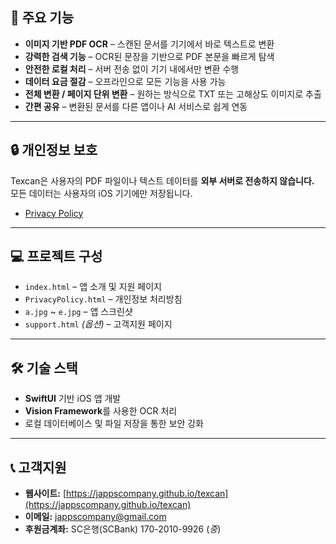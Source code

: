 

## 🚀 주요 기능
- **이미지 기반 PDF OCR** – 스캔된 문서를 기기에서 바로 텍스트로 변환  
- **강력한 검색 기능** – OCR된 문장을 기반으로 PDF 본문을 빠르게 탐색  
- **안전한 로컬 처리** – 서버 전송 없이 기기 내에서만 변환 수행  
- **데이터 요금 절감** – 오프라인으로 모든 기능을 사용 가능  
- **전체 변환 / 페이지 단위 변환** – 원하는 방식으로 TXT 또는 고해상도 이미지로 추출  
- **간편 공유** – 변환된 문서를 다른 앱이나 AI 서비스로 쉽게 연동  

---

## 🔒 개인정보 보호
Texcan은 사용자의 PDF 파일이나 텍스트 데이터를 **외부 서버로 전송하지 않습니다.**  
모든 데이터는 사용자의 iOS 기기에만 저장됩니다.  

- [Privacy Policy](https://jappscompany.github.io/texcan/privacy.html)

---

## 💻 프로젝트 구성
- `index.html` – 앱 소개 및 지원 페이지  
- `PrivacyPolicy.html` – 개인정보 처리방침  
- `a.jpg` ~ `e.jpg` – 앱 스크린샷  
- `support.html` *(옵션)* – 고객지원 페이지  

---

## 🛠️ 기술 스택
- **SwiftUI** 기반 iOS 앱 개발  
- **Vision Framework**를 사용한 OCR 처리  
- 로컬 데이터베이스 및 파일 저장을 통한 보안 강화  

---

## 📞 고객지원
- **웹사이트:** [https://jappscompany.github.io/texcan](https://jappscompany.github.io/texcan)  
- **이메일:** [jappscompany@gmail.com](mailto:jappscompany@gmail.com)
- **후원금계좌:** SC은행(SCBank) 170-2010-9926 (*중*)
